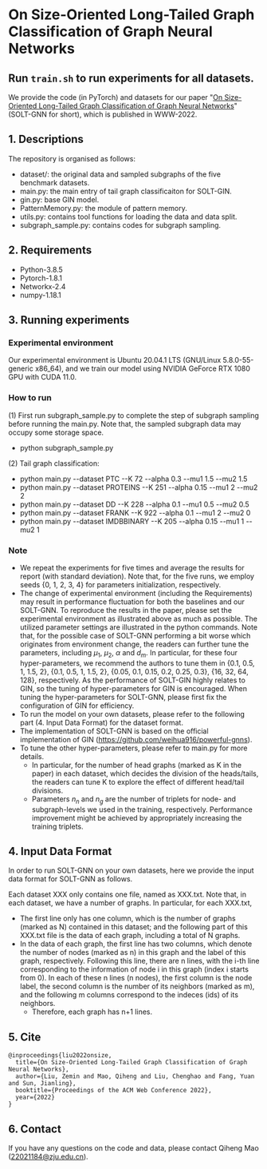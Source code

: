 # On Size-Oriented Long-Tailed Graph Classification of Graph Neural Networks

## Run `train.sh` to run experiments for all datasets.

We provide the code (in PyTorch) and datasets for our paper "[On Size-Oriented Long-Tailed Graph Classification of Graph Neural Networks](https://zemin-liu.github.io/papers/SOLT-GNN-WWW-22.pdf)" (SOLT-GNN for short), which is published in WWW-2022.


## 1. Descriptions
The repository is organised as follows:

- dataset/: the original data and sampled subgraphs of the five benchmark datasets.
- main.py: the main entry of tail graph classificaiton for SOLT-GIN. 
- gin.py: base GIN model.
- PatternMemory.py: the module of pattern memory.
- utils.py: contains tool functions for loading the data and data split.
- subgraph_sample.py: contains codes for subgraph sampling.


## 2. Requirements

- Python-3.8.5
- Pytorch-1.8.1
- Networkx-2.4
- numpy-1.18.1


## 3. Running experiments

### Experimental environment
Our experimental environment is Ubuntu 20.04.1 LTS (GNU/Linux 5.8.0-55-generic x86_64), and we train our model using NVIDIA GeForce RTX 1080 GPU with CUDA 11.0.

### How to run

(1) First run subgraph_sample.py to complete the step of subgraph sampling before running the main.py. Note that, the sampled subgraph data may occupy some storage space.

- python subgraph_sample.py

(2) Tail graph classification:

- python main.py --dataset PTC  --K 72 --alpha 0.3 --mu1 1.5 --mu2 1.5
- python main.py --dataset PROTEINS --K 251 --alpha 0.15 --mu1 2 --mu2 2 
- python main.py --dataset DD  --K 228  --alpha 0.1 --mu1 0.5 --mu2 0.5
- python main.py --dataset FRANK --K 922 --alpha 0.1 --mu1 2 --mu2 0
- python main.py --dataset IMDBBINARY --K 205 --alpha 0.15 --mu1 1 --mu2 1

### Note
- We repeat the experiments for five times and average the results for report (with standard deviation). Note that, for the five runs, we employ seeds {0, 1, 2, 3, 4} for parameters initialization, respectively.
- The change of experimental environment (including the Requirements) may result in performance fluctuation for both the baselines and our SOLT-GNN. To reproduce the results in the paper, please set the experimental environment as illustrated above as much as possible. The utilized parameter settings are illustrated in the python commands. Note that, for the possible case of SOLT-GNN performing a bit worse which originates from environment change, the readers can further tune the parameters, including $\mu_1$, $\mu_2$, $\alpha$ and $d_m$. In particular, for these four hyper-parameters, we recommend the authors to tune them in {0.1, 0.5, 1, 1.5, 2}, {0.1, 0.5, 1, 1.5, 2}, {0.05, 0.1, 0.15, 0.2, 0.25, 0.3}, {16, 32, 64, 128}, respectively. As the performance of SOLT-GIN highly relates to GIN, so the tuning of hyper-parameters for GIN is encouraged. When tuning the hyper-parameters for SOLT-GNN, please first fix the configuration of GIN for efficiency.
- To run the model on your own datasets, please refer to the following part (4. Input Data Format) for the dataset format.
- The implementation of SOLT-GNN is based on the official implementation of GIN (https://github.com/weihua916/powerful-gnns).
- To tune the other hyper-parameters, please refer to main.py for more details. 
  * In particular, for the number of head graphs (marked as K in the paper) in each dataset, which decides the division of the heads/tails, the readers can tune K to explore the effect of different head/tail divisions. 
  * Parameters $n_n$ and $n_g$ are the number of triplets for node- and subgraph-levels we used in the training, respectively. Performance improvement might be achieved by appropriately increasing the training triplets.


## 4. Input Data Format
In order to run SOLT-GNN on your own datasets, here we provide the input data format for SOLT-GNN as follows.

Each dataset XXX only contains one file, named as XXX.txt. Note that, in each dataset, we have a number of graphs. In particular, for each XXX.txt, 

- The first line only has one column, which is the number of graphs (marked as N) contained in this dataset; and the following part of this XXX.txt file is the data of each graph, including a total of N graphs.
- In the data of each graph, the first line has two columns, which denote the number of nodes (marked as n) in this graph and the label of this graph, respectively. Following this line, there are n lines, with the i-th line corresponding to the information of node i in this graph (index i starts from 0). In each of these n lines (n nodes), the first column is the node label, the second column is the number of its neighbors (marked as m), and the following m columns correspond to the indeces (ids) of its neighbors.
  * Therefore, each graph has n+1 lines.


## 5. Cite

	@inproceedings{liu2022onsize,
	  title={On Size-Oriented Long-Tailed Graph Classification of Graph Neural Networks},
	  author={Liu, Zemin and Mao, Qiheng and Liu, Chenghao and Fang, Yuan and Sun, Jianling},
	  booktitle={Proceedings of the ACM Web Conference 2022},
	  year={2022}
	}

## 6. Contact
If you have any questions on the code and data, please contact Qiheng Mao (22021184@zju.edu.cn).

